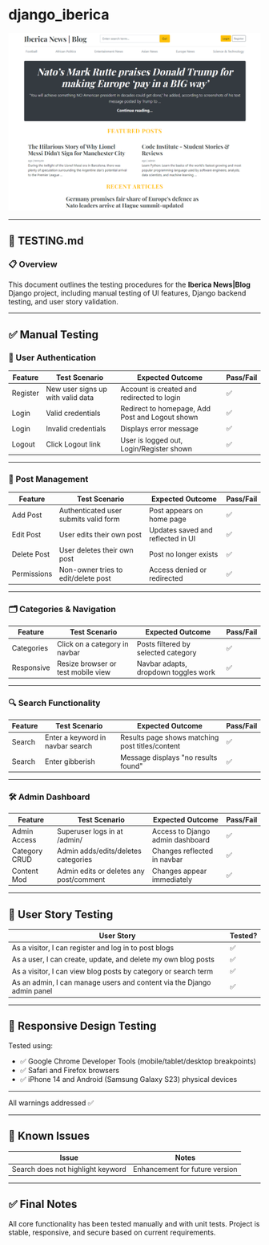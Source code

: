 # django_iberica
![Iberica News|Blog banner](static/image/frontpage.png)

---

## 🧪 TESTING.md

### 📋 Overview

This document outlines the testing procedures for the **Iberica News|Blog** Django project, including manual testing of UI features, Django backend testing, and user story validation.

---

## ✅ Manual Testing

### 🔐 User Authentication

| Feature                 | Test Scenario                                      | Expected Outcome                          | Pass/Fail |
|------------------------|----------------------------------------------------|-------------------------------------------|-----------|
| Register               | New user signs up with valid data                 | Account is created and redirected to login | ✅        |
| Login                  | Valid credentials                                 | Redirect to homepage, Add Post and Logout shown | ✅   |
| Login                  | Invalid credentials                               | Displays error message                     | ✅        |
| Logout                 | Click Logout link                                 | User is logged out, Login/Register shown   | ✅        |

---

### 📝 Post Management

| Feature     | Test Scenario                                 | Expected Outcome                        | Pass/Fail |
|------------|------------------------------------------------|-----------------------------------------|-----------|
| Add Post   | Authenticated user submits valid form          | Post appears on home page               | ✅        |
| Edit Post  | User edits their own post                      | Updates saved and reflected in UI       | ✅        |
| Delete Post| User deletes their own post                    | Post no longer exists                   | ✅        |
| Permissions| Non-owner tries to edit/delete post            | Access denied or redirected             | ✅        |

---

### 🗂️ Categories & Navigation

| Feature      | Test Scenario                        | Expected Outcome                        | Pass/Fail |
|-------------|---------------------------------------|-----------------------------------------|-----------|
| Categories   | Click on a category in navbar         | Posts filtered by selected category     | ✅        |
| Responsive   | Resize browser or test mobile view    | Navbar adapts, dropdown toggles work    | ✅        |

---

### 🔍 Search Functionality

| Feature | Test Scenario                    | Expected Outcome                                 | Pass/Fail |
|--------|-----------------------------------|--------------------------------------------------|-----------|
| Search | Enter a keyword in navbar search  | Results page shows matching post titles/content  | ✅        |
| Search | Enter gibberish                   | Message displays "no results found"             | ✅        |

---

### 🛠️ Admin Dashboard

| Feature       | Test Scenario                                  | Expected Outcome                       | Pass/Fail |
|---------------|-------------------------------------------------|----------------------------------------|-----------|
| Admin Access  | Superuser logs in at /admin/                    | Access to Django admin dashboard       | ✅        |
| Category CRUD | Admin adds/edits/deletes categories             | Changes reflected in navbar            | ✅        |
| Content Mod   | Admin edits or deletes any post/comment         | Changes appear immediately             | ✅        |

---

## 👥 User Story Testing

| User Story                                                                 | Tested? |
|----------------------------------------------------------------------------|---------|
| As a visitor, I can register and log in to post blogs                     | ✅      |
| As a user, I can create, update, and delete my own blog posts            | ✅      |
| As a visitor, I can view blog posts by category or search term           | ✅      |
| As an admin, I can manage users and content via the Django admin panel   | ✅      |

---

## 📱 Responsive Design Testing

Tested using:

- ✅ Google Chrome Developer Tools (mobile/tablet/desktop breakpoints)
- ✅ Safari and Firefox browsers
- ✅ iPhone 14 and Android (Samsung Galaxy S23) physical devices

---

All warnings addressed ✅

---

## 🧪 Known Issues

| Issue                              | Notes                                 |
|-----------------------------------|---------------------------------------|
| Search does not highlight keyword | Enhancement for future version        |

---

## ✅ Final Notes

All core functionality has been tested manually and with unit tests. Project is stable, responsive, and secure based on current requirements.
